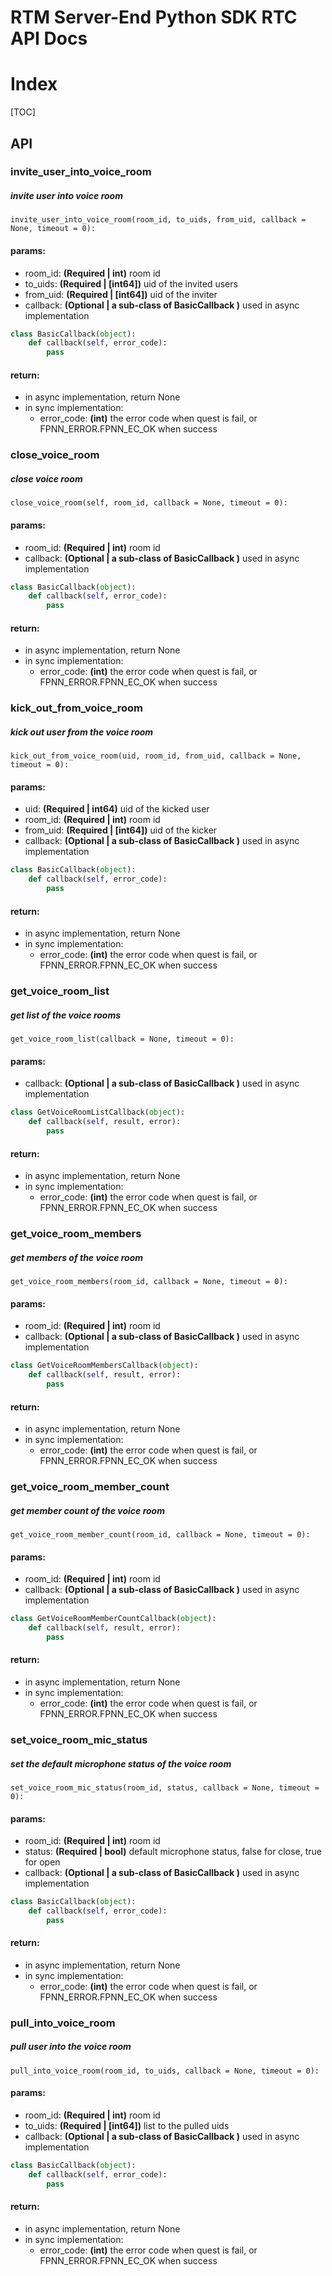 # RTM Server-End Python SDK RTC API Docs

# Index

[TOC]

## API

### invite_user_into_voice_room

##### invite user into voice room

```
invite_user_into_voice_room(room_id, to_uids, from_uid, callback = None, timeout = 0):
```

#### params:

* room_id: **(Required | int)**  room id
* to_uids: **(Required | [int64])**  uid of the invited users
* from_uid: **(Required | [int64])**  uid of the inviter
* callback: **(Optional | a sub-class of BasicCallback )**  used in async implementation

```python
class BasicCallback(object):
    def callback(self, error_code):
        pass
```

#### return:

* in async implementation, return None
* in sync implementation:
  * error_code:  **(int)**   the error code when quest is fail, or FPNN_ERROR.FPNN_EC_OK when success



### close_voice_room

##### close voice room

```
close_voice_room(self, room_id, callback = None, timeout = 0):
```

#### params:

* room_id: **(Required | int)**  room id
* callback: **(Optional | a sub-class of BasicCallback )**  used in async implementation

```python
class BasicCallback(object):
    def callback(self, error_code):
        pass
```

#### return:

* in async implementation, return None
* in sync implementation:
  * error_code:  **(int)**   the error code when quest is fail, or FPNN_ERROR.FPNN_EC_OK when success



### kick_out_from_voice_room

##### kick out user from the voice room

```
kick_out_from_voice_room(uid, room_id, from_uid, callback = None, timeout = 0):
```

#### params:

* uid: **(Required | int64)**  uid of the kicked user
* room_id: **(Required | int)**  room id
* from_uid: **(Required | [int64])**  uid of the kicker
* callback: **(Optional | a sub-class of BasicCallback )**  used in async implementation

```python
class BasicCallback(object):
    def callback(self, error_code):
        pass
```

#### return:

* in async implementation, return None
* in sync implementation:
  * error_code:  **(int)**   the error code when quest is fail, or FPNN_ERROR.FPNN_EC_OK when success



### get_voice_room_list

##### get list of the voice rooms

```
get_voice_room_list(callback = None, timeout = 0):
```

#### params:

* callback: **(Optional | a sub-class of BasicCallback )**  used in async implementation

```python
class GetVoiceRoomListCallback(object):
    def callback(self, result, error):
        pass
```

#### return:

* in async implementation, return None
* in sync implementation:
  * error_code:  **(int)**   the error code when quest is fail, or FPNN_ERROR.FPNN_EC_OK when success



### get_voice_room_members

##### get members of the voice room

```
get_voice_room_members(room_id, callback = None, timeout = 0):
```

#### params:

* room_id: **(Required | int)**  room id
* callback: **(Optional | a sub-class of BasicCallback )**  used in async implementation

```python
class GetVoiceRoomMembersCallback(object):
    def callback(self, result, error):
        pass
```

#### return:

* in async implementation, return None
* in sync implementation:
  * error_code:  **(int)**   the error code when quest is fail, or FPNN_ERROR.FPNN_EC_OK when success



### get_voice_room_member_count

##### get member count of the voice room

```
get_voice_room_member_count(room_id, callback = None, timeout = 0):
```

#### params:

* room_id: **(Required | int)**  room id
* callback: **(Optional | a sub-class of BasicCallback )**  used in async implementation

```python
class GetVoiceRoomMemberCountCallback(object):
    def callback(self, result, error):
        pass
```

#### return:

* in async implementation, return None
* in sync implementation:
  * error_code:  **(int)**   the error code when quest is fail, or FPNN_ERROR.FPNN_EC_OK when success



### set_voice_room_mic_status

##### set the default microphone status of the voice room

```
set_voice_room_mic_status(room_id, status, callback = None, timeout = 0):
```

#### params:

* room_id: **(Required | int)**  room id
* status: **(Required | bool)**  default microphone status, false for close, true for open
* callback: **(Optional | a sub-class of BasicCallback )**  used in async implementation

```python
class BasicCallback(object):
    def callback(self, error_code):
        pass
```

#### return:

* in async implementation, return None
* in sync implementation:
  * error_code:  **(int)**   the error code when quest is fail, or FPNN_ERROR.FPNN_EC_OK when success



### pull_into_voice_room

##### pull user into the voice room

```
pull_into_voice_room(room_id, to_uids, callback = None, timeout = 0):
```

#### params:

* room_id: **(Required | int)**  room id
* to_uids: **(Required | [int64])**  list to the pulled uids
* callback: **(Optional | a sub-class of BasicCallback )**  used in async implementation

```python
class BasicCallback(object):
    def callback(self, error_code):
        pass
```

#### return:

* in async implementation, return None
* in sync implementation:
  * error_code:  **(int)**   the error code when quest is fail, or FPNN_ERROR.FPNN_EC_OK when success


